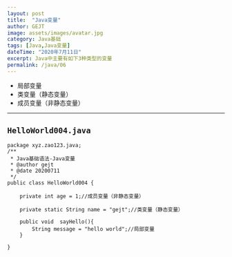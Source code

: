 ```yaml
---
layout: post
title:  "Java变量"
author: GEJT
image: assets/images/avatar.jpg
category: Java基础
tags: [Java,Java变量]
dateTime: "2020年7月11日"
excerpt: Java中主要有如下3种类型的变量
permalink: /java/06
---
```


 * 局部变量
 * 类变量（静态变量）
 * 成员变量（非静态变量）

---

## `HelloWorld004.java`
```
package xyz.zao123.java;
/**
 * Java基础语法-Java变量
 * @author gejt
 * @date 20200711
 */
public class HelloWorld004 {

    private int age = 1;//成员变量（非静态变量）

    private static String name = "gejt";//类变量（静态变量）

    public void  sayHello(){
        String message = "hello world";//局部变量
    }

}

```



